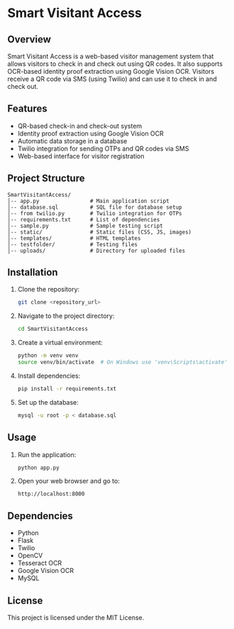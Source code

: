 # Smart Visitant Access

## Overview
Smart Visitant Access is a web-based visitor management system that allows visitors to check in and check out using QR codes. It also supports OCR-based identity proof extraction using Google Vision OCR. Visitors receive a QR code via SMS (using Twilio) and can use it to check in and check out.

## Features
- QR-based check-in and check-out system
- Identity proof extraction using Google Vision OCR
- Automatic data storage in a database
- Twilio integration for sending OTPs and QR codes via SMS
- Web-based interface for visitor registration

## Project Structure
```
SmartVisitantAccess/
│-- app.py                # Main application script
│-- database.sql          # SQL file for database setup
│-- from twilio.py        # Twilio integration for OTPs
│-- requirements.txt      # List of dependencies
│-- sample.py             # Sample testing script
│-- static/               # Static files (CSS, JS, images)
│-- templates/            # HTML templates
│-- testfolder/           # Testing files
│-- uploads/              # Directory for uploaded files
```

## Installation
1. Clone the repository:
   ```sh
   git clone <repository_url>
   ```
2. Navigate to the project directory:
   ```sh
   cd SmartVisitantAccess
   ```
3. Create a virtual environment:
   ```sh
   python -m venv venv
   source venv/bin/activate  # On Windows use 'venv\Scripts\activate'
   ```
4. Install dependencies:
   ```sh
   pip install -r requirements.txt
   ```
5. Set up the database:
   ```sh
   mysql -u root -p < database.sql
   ```

## Usage
1. Run the application:
   ```sh
   python app.py
   ```
2. Open your web browser and go to:
   ```
   http://localhost:8000
   ```

## Dependencies
- Python
- Flask
- Twilio
- OpenCV
- Tesseract OCR
- Google Vision OCR
- MySQL

## License
This project is licensed under the MIT License.

